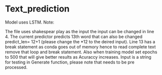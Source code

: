 # Text_prediction

Model uses LSTM. Note:

The file uses shakespear play as the input the input can be changed in line 4.
The current predictor predicts 13th word that can also be changed predict_len= 12+1 (please change the *12 to the deired input). 
Line 13 has a break statement as conda goes out of memory hence to read complete text remove that loop and break statement. 
Also when training model set epochs to 500 that will give better results as Acuraccy increases. 
Input is a string for testing in Generate function, please note that needs to be pre processed.
